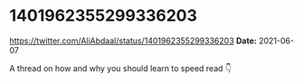 # 1401962355299336203
https://twitter.com/AliAbdaal/status/1401962355299336203
**Date:** 2021-06-07

A thread on how and why you should learn to speed read 👇
